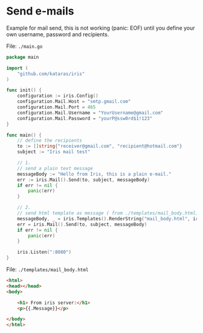 # Send e-mails
Example for mail send, this is not working (panic: EOF) until you define your own username, password and recipients.

File: ` ./main.go ` 
```go
package main

import (
	"github.com/kataras/iris"
)

func init() {
	configuration := iris.Config()
	configuration.Mail.Host = "smtp.gmail.com"
	configuration.Mail.Port = 465
	configuration.Mail.Username = "YourUsername@gmail.com"
	configuration.Mail.Password = "yourP@ssw0rd$1!123"
}

func main() {
	// define the recipients
	to := []string{"receiver@gmail.com", "recipient@hotmail.com"}
	subject := "Iris mail test"

	// 1.
	// send a plain text message
	messageBody := "Hello from Iris, this is a plain e-mail."
	err := iris.Mail().Send(to, subject, messageBody)
	if err != nil {
		panic(err)
	}

	// 2.
	// send html template as message ( from ./templates/mail_body.html)
	messageBody, _ = iris.Templates().RenderString("mail_body.html", iris.Map{"Message": "<b> Hello from Iris</b> this is a <h1 style='color:blue'> Rich e-mail!</h1>"})
	err = iris.Mail().Send(to, subject, messageBody)
	if err != nil {
		panic(err)
	}

	iris.Listen(":8080")
}

```

File: `./templates/mail_body.html` 

```html
<html>
<head></head>
<body>

	<h1> From iris server:</h1>
	<p>{{.Message}}</p>

</body>
</html>
```

